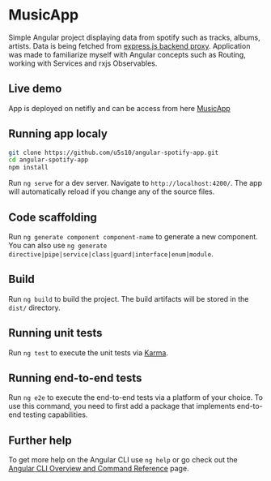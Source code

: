 # MusicApp

Simple Angular project displaying data from spotify such as tracks, albums, artists. Data is being fetched from [express.js backend proxy](https://github.com/u5s10/express-spotify-api). Application was made to familiarize myself with Angular concepts such as Routing, working with Services and rxjs Observables.


## Live demo 

 App is deployed on netifly and can be access from here [MusicApp](https://wizardly-pasteur-508b06.netlify.app/)

## Running app localy 

```bash
git clone https://github.com/u5s10/angular-spotify-app.git
cd angular-spotify-app
npm install
```

Run `ng serve` for a dev server. Navigate to `http://localhost:4200/`. The app will automatically reload if you change any of the source files.

## Code scaffolding

Run `ng generate component component-name` to generate a new component. You can also use `ng generate directive|pipe|service|class|guard|interface|enum|module`.

## Build

Run `ng build` to build the project. The build artifacts will be stored in the `dist/` directory.

## Running unit tests

Run `ng test` to execute the unit tests via [Karma](https://karma-runner.github.io).

## Running end-to-end tests

Run `ng e2e` to execute the end-to-end tests via a platform of your choice. To use this command, you need to first add a package that implements end-to-end testing capabilities.

## Further help

To get more help on the Angular CLI use `ng help` or go check out the [Angular CLI Overview and Command Reference](https://angular.io/cli) page.
